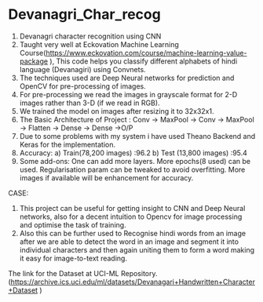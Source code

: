 # Devanagri_Char_recog
1. Devanagri character recognition using CNN
2. Taught very well at Eckovation Machine Learning Course(https://www.eckovation.com/course/machine-learning-value-package ),
   This code helps you classify different alphabets of hindi language (Devanagiri) using Convnets.
3. The techniques used are Deep Neural networks for prediction and OpenCV for pre-processing of images.
4. For pre-processing we read the images in grayscale format for 2-D images rather than 3-D (if we read in RGB).
5. We trained the model on images after resizing it to 32x32x1.
6. The Basic Architecture of Project :
 	 Conv -> MaxPool -> Conv -> MaxPool -> Flatten -> Dense -> Dense ->O/P
7. Due to some problems with my system i have used Theano Backend and Keras for the implementation.
8. Accuracy:
  a) Train(78,200 images) :96.2
  b) Test  (13,800 images) :95.4 
9. Some add-ons:
  One can add more layers.
  More epochs(8 used) can be used.
  Regularisation param can be tweaked to avoid overfitting.
  More images if available will be enhancement for accuracy.



CASE: 
1. This project can be useful for getting insight to CNN and Deep Neural networks, also for a decent intuition to Opencv for image processing and optimise the task of training.
2. Also this can be further used to Recognise hindi words from an image after we are able to detect the word in an image and segment it into individual characters and then again uniting them to form a word making it easy for image-to-text reading.

The link for the Dataset at UCI-ML Repository.
(https://archive.ics.uci.edu/ml/datasets/Devanagari+Handwritten+Character+Dataset )
